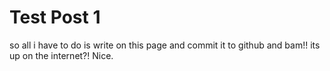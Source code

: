 # Test Post 1

so all i have to do is write on this page and commit it to github and bam!! its up on the internet?! Nice.